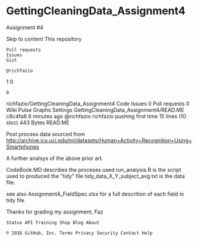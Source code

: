 # GettingCleaningData_Assignment4
Assignment #4

Skip to content
This repository

    Pull requests
    Issues
    Gist

    @richfazio

1
0

    0

richfazio/GettingCleaningData_Assignment4
Code
Issues 0
Pull requests 0
Wiki
Pulse
Graphs
Settings
GettingCleaningData_Assignment4/READ.ME
c8c4fa8 6 minutes ago
@richfazio richfazio pushing first time
15 lines (10 sloc) 443 Bytes
READ.ME

Post process data sourced from 
http://archive.ics.uci.edu/ml/datasets/Human+Activity+Recognition+Using+Smartphones

A further analsys of the above prior art.

CodeBook.MD describes the proceses used
run_analysis.R is the script used to produced the "tidy" file
tidy_data_X_Y_subject_avg.txt is the data file.

see also Assignment4_FieldSpec.xlsx for a full descrition of each field in tidy file

Thanks for grading my assignment,
Faz

    Status API Training Shop Blog About 

    © 2016 GitHub, Inc. Terms Privacy Security Contact Help 

